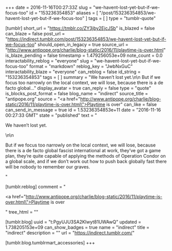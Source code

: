 +++
date = 2016-11-16T00:27:33Z
slug = "we-havent-lost-yet-but-if-we-focus-too"
id = "153236354853"
aliases = [ "/post/153236354853/we-havent-lost-yet-but-if-we-focus-too" ]
tags = [ ]
type = "tumblr-quote"

[tumblr]
short_url = "https://tmblr.co/ZY3jby2EjcJSb"
is_blazed = false
can_blaze = false
post_url = "https://indirect.tumblr.com/post/153236354853/we-havent-lost-yet-but-if-we-focus-too"
should_open_in_legacy = true
source_url = "http://www.antipope.org/charlie/blog-static/2016/11/playtime-is-over.html"
is_blaze_pending = false
timestamp = 1.479256053e+09
note_count = 0.0
interactability_reblog = "everyone"
slug = "we-havent-lost-yet-but-if-we-focus-too"
format = "markdown"
reblog_key = "JwbNxGuC"
interactability_blaze = "everyone"
can_reblog = false
id_string = "153236354853"
tags = [ ]
summary = "We haven’t lost yet.\n\n But if we focus too narrowly on the local context, we will lose, because there is a de facto global..."
display_avatar = true
can_reply = false
type = "quote"
is_blocks_post_format = false
blog_name = "indirect"
source_title = "antipope.org"
source = "<a href=\"http://www.antipope.org/charlie/blog-static/2016/11/playtime-is-over.html\">Playtime is over</a>"
can_like = false
can_send_in_message = true
id = 1.53236354853e+11
date = "2016-11-16 00:27:33 GMT"
state = "published"
text = "<p>We haven&rsquo;t lost yet.</p>\n\n<p>But if we focus too narrowly on the local context, we will lose, because there is a de facto global fascist international at work, they&rsquo;ve got a game plan, they&rsquo;re quite capable of applying the methods of Operation Condor on a global scale, and if we don&rsquo;t work out how to push back globally fast there will be nobody to remember our graves.</p>"

[tumblr.reblog]
comment = "<p><a href=\"http://www.antipope.org/charlie/blog-static/2016/11/playtime-is-over.html\">Playtime is over</a></p>"
tree_html = ""

[tumblr.blog]
uuid = "t:PgyUJU3SA2Klwyt81UWAwQ"
updated = 1.738205153e+09
can_show_badges = true
name = "indirect"
title = "indirect"
description = ""
url = "https://indirect.tumblr.com/"

[tumblr.blog.tumblrmart_accessories]
+++
